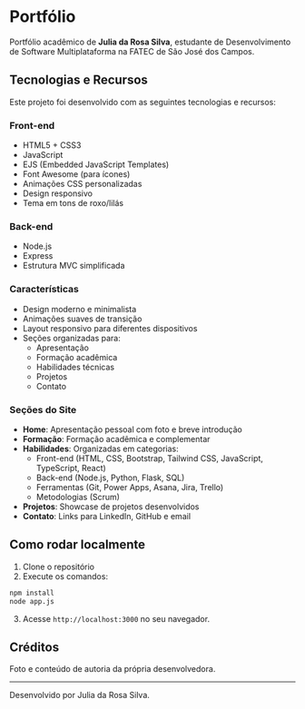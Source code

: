 # Portfólio

Portfólio acadêmico de **Julia da Rosa Silva**, estudante de Desenvolvimento de Software Multiplataforma na FATEC de São José dos Campos.

## Tecnologias e Recursos

Este projeto foi desenvolvido com as seguintes tecnologias e recursos:

### Front-end
- HTML5 + CSS3
- JavaScript
- EJS (Embedded JavaScript Templates)
- Font Awesome (para ícones)
- Animações CSS personalizadas
- Design responsivo
- Tema em tons de roxo/lilás

### Back-end
- Node.js
- Express
- Estrutura MVC simplificada

### Características
- Design moderno e minimalista
- Animações suaves de transição
- Layout responsivo para diferentes dispositivos
- Seções organizadas para:
  - Apresentação
  - Formação acadêmica
  - Habilidades técnicas
  - Projetos
  - Contato

### Seções do Site

- **Home**: Apresentação pessoal com foto e breve introdução
- **Formação**: Formação acadêmica e complementar
- **Habilidades**: Organizadas em categorias:
  - Front-end (HTML, CSS, Bootstrap, Tailwind CSS, JavaScript, TypeScript, React)
  - Back-end (Node.js, Python, Flask, SQL)
  - Ferramentas (Git, Power Apps, Asana, Jira, Trello)
  - Metodologias (Scrum)
- **Projetos**: Showcase de projetos desenvolvidos
- **Contato**: Links para LinkedIn, GitHub e email

## Como rodar localmente

1. Clone o repositório
2. Execute os comandos:

```bash
npm install
node app.js
```

3. Acesse `http://localhost:3000` no seu navegador.

## Créditos

Foto e conteúdo de autoria da própria desenvolvedora.

---

Desenvolvido por Julia da Rosa Silva.
